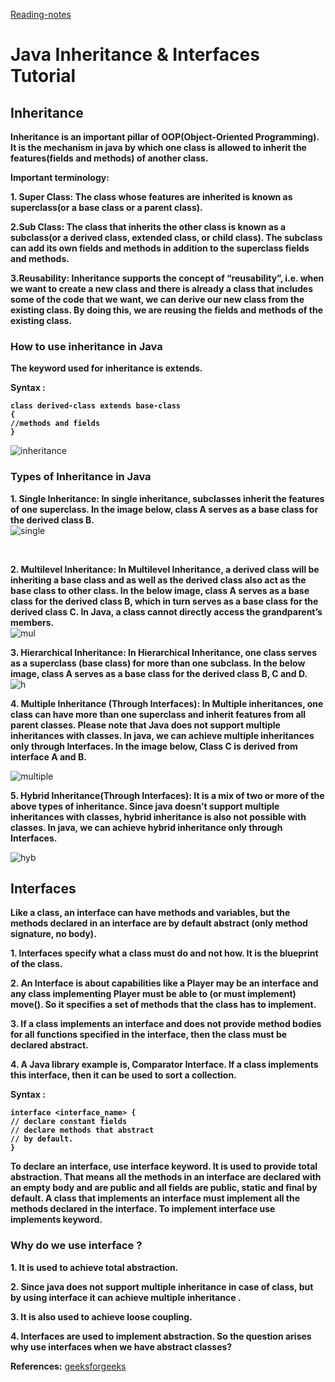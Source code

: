 [Reading-notes](https://odehyazan.github.io/reading-notes/)

# Java Inheritance & Interfaces Tutorial

## Inheritance

**Inheritance is an important pillar of OOP(Object-Oriented Programming). It is the mechanism in java by which one class is allowed to inherit the features(fields and methods) of another class.**

**Important terminology:**

**1. Super Class: The class whose features are inherited is known as superclass(or a base class or a parent class).**

**2.Sub Class: The class that inherits the other class is known as a subclass(or a derived class, extended class, or child class). The subclass can add its own fields and methods in addition to the superclass fields and methods.**

**3.Reusability: Inheritance supports the concept of “reusability”, i.e. when we want to create a new class and there is already a class that includes some of the code that we want, we can derive our new class from the existing class. By doing this, we are reusing the fields and methods of the existing class.**

### How to use inheritance in Java

**The keyword used for inheritance is extends.**

**Syntax :**

**`class derived-class extends base-class`**<br/>
**`{`**<br/>
**`//methods and fields`**<br/>
**`}`**<br/>

![inheritance](https://media.geeksforgeeks.org/wp-content/uploads/inheritence1.png)
<br/>

### Types of Inheritance in Java

**1. Single Inheritance: In single inheritance, subclasses inherit the features of one superclass. In the image below, class A serves as a base class for the derived class B.**
<br/>
![single](https://media.geeksforgeeks.org/wp-content/uploads/inheritance1.png)

<br/>

**2. Multilevel Inheritance: In Multilevel Inheritance, a derived class will be inheriting a base class and as well as the derived class also act as the base class to other class. In the below image, class A serves as a base class for the derived class B, which in turn serves as a base class for the derived class C. In Java, a class cannot directly access the grandparent’s members.**
<br/>
![mul](https://media.geeksforgeeks.org/wp-content/uploads/inheritance3.png)
<br/>

**3. Hierarchical Inheritance: In Hierarchical Inheritance, one class serves as a superclass (base class) for more than one subclass. In the below image, class A serves as a base class for the derived class B, C and D.**
<br/>
![h](https://media.geeksforgeeks.org/wp-content/uploads/20210311224500/Untitled-300x269.png)
<br/>

**4. Multiple Inheritance (Through Interfaces): In Multiple inheritances, one class can have more than one superclass and inherit features from all parent classes. Please note that Java does not support multiple inheritances with classes. In java, we can achieve multiple inheritances only through Interfaces. In the image below, Class C is derived from interface A and B.**
<br/>

![multiple](https://media.geeksforgeeks.org/wp-content/uploads/inheritance2-1.png)
<br/>

**5. Hybrid Inheritance(Through Interfaces): It is a mix of two or more of the above types of inheritance. Since java doesn’t support multiple inheritances with classes, hybrid inheritance is also not possible with classes. In java, we can achieve hybrid inheritance only through Interfaces.**
<br/>

![hyb](https://media.geeksforgeeks.org/wp-content/uploads/inheritance-1.png)
<br/>

## Interfaces

**Like a class, an interface can have methods and variables, but the methods declared in an interface are by default abstract (only method signature, no body).**

**1. Interfaces specify what a class must do and not how. It is the blueprint of the class.**

**2. An Interface is about capabilities like a Player may be an interface and any class implementing Player must be able to (or must implement) move(). So it specifies a set of methods that the class has to implement.**

**3. If a class implements an interface and does not provide method bodies for all functions specified in the interface, then the class must be declared abstract.**

**4. A Java library example is, Comparator Interface. If a class implements this interface, then it can be used to sort a collection.**

**Syntax :**

**`interface <interface_name> {`**<br/>
    **`// declare constant fields`**<br/>
    **`// declare methods that abstract`**<br/>
    **`// by default.`**<br/>
**`}`**<br/>

**To declare an interface, use interface keyword. It is used to provide total abstraction. That means all the methods in an interface are declared with an empty body and are public and all fields are public, static and final by default. A class that implements an interface must implement all the methods declared in the interface. To implement interface use implements keyword.**

### Why do we use interface ?

**1. It is used to achieve total abstraction.**

**2. Since java does not support multiple inheritance in case of class, but by using interface it can achieve multiple inheritance .**

**3. It is also used to achieve loose coupling.**

**4. Interfaces are used to implement abstraction. So the question arises why use interfaces when we have abstract classes?**

**References:**
[geeksforgeeks](https://www.geeksforgeeks.org/)